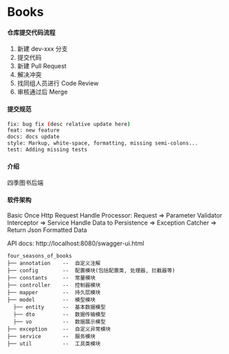 # Books

#### 仓库提交代码流程
1.  新建 dev-xxx 分支
2.  提交代码
3.  新建 Pull Request
4.  解决冲突
5.  找同组人员进行 Code Review
6.  审核通过后 Merge

#### 提交规范
```bash
fix: bug fix (desc relative update here)
feat: new feature
docs: docs update
style: Markup, white-space, formatting, missing semi-colons...
test: Adding missing tests
```

#### 介绍
四季图书后端

#### 软件架构
Basic Once Http Request Handle Processor:
Request => Parameter Validator Interceptor => Service Handle Data to Persistence => Exception Catcher => Return Json Formatted Data

API docs: http://localhost:8080/swagger-ui.html

```
four_seasons_of_books
├── annotation    --  自定义注解
├── config        --  配置模块(包括配置类, 处理器, 拦截器等)
├── constants     --  常量模块
├── controller    --  控制器模块
├── mapper        --  持久层模块
├── model         --  模型模块
  ├── entity      --  基本数据模型
  ├── dto         --  数据传输模型
  ├── vo          --  数据展示模型
├── exception     --  自定义异常模块
├── service       --  服务模块
├── util          --  工具类模块
```

